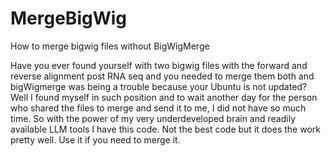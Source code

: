 # MergeBigWig
How to merge bigwig files without BigWigMerge

Have you ever found yourself with two bigwig files with the forward and reverse alignment post RNA seq and you needed to merge them both and bigWigmerge was being a trouble because your Ubuntu is not updated? Well I found myself in such position and to wait another day for the person who shared the files to merge and send it to me, I did not have so much time.
So with the power of my very underdeveloped brain and readily available LLM tools I have this code. Not the best code but it does the work pretty well. Use it if you need to merge it. 

